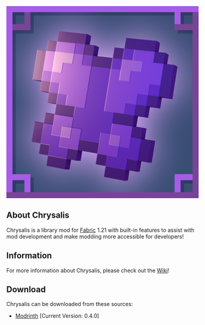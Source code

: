 ![github_icon](images/mod_icon.png)

## **About Chrysalis**

Chrysalis is a library mod for [Fabric](https://fabricmc.net) 1.21 with built-in features to assist with mod development and make modding more accessible for developers!

## **Information**

For more information about Chrysalis, please check out the [Wiki](https://github.com/Sydokiddo/chrysalis/wiki)!

## **Download**

Chrysalis can be downloaded from these sources:

* [Modrinth](https://modrinth.com/mod/chrysalis) [Current Version: 0.4.0]
